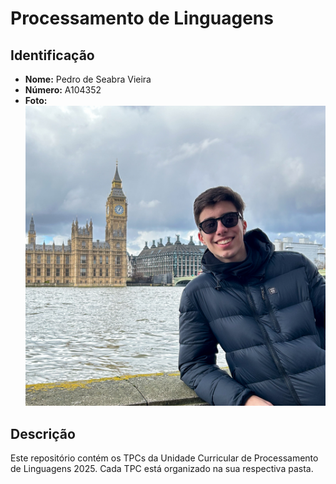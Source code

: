 # Processamento de Linguagens

## Identificação
- **Nome:** Pedro de Seabra Vieira
- **Número:** A104352
- **Foto:** 
  ![Foto](/assets/img/FotoPerfil.png)

## Descrição
Este repositório contém os TPCs da Unidade Curricular de Processamento de Linguagens 2025. Cada TPC está organizado na sua respectiva pasta.